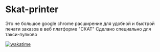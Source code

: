 # Skat-printer

Это не большое google chrome расширение для удобной и быстрой печати заказов в веб платформе "СКАТ"
Сделано специально для такси-пулково

[![wakatime](https://wakatime.com/badge/user/656e783d-2e25-40a0-a532-e0dd04e1a811/project/b7673e65-2cee-4d00-a51d-811ceb716f73.svg)](https://wakatime.com/badge/user/656e783d-2e25-40a0-a532-e0dd04e1a811)